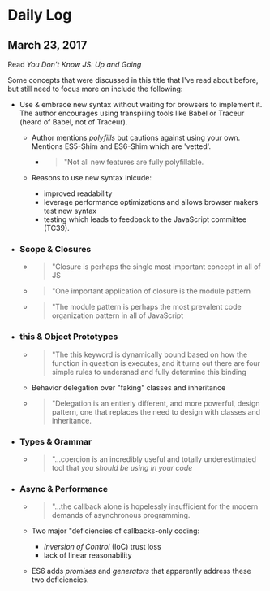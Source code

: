 # Daily Log

## March 23, 2017

Read *You Don't Know JS: Up and Going*

Some concepts that were discussed in this title that I've read about before, but still need to focus more on include the following:

- Use & embrace new syntax without waiting for browsers to implement it. The author encourages using transpiling tools like Babel or Traceur (heard of Babel, not of Traceur).

  - Author mentions *polyfills* but cautions against using your own. Mentions ES5-Shim and ES6-Shim which are 'vetted'.

    - > "Not all new features are fully polyfillable.

  - Reasons to use new syntax inlcude: 
    - improved readability
    - leverage performance optimizations and allows browser makers test new syntax
    - testing which leads to feedback to the JavaScript committee (TC39).

- ### Scope & Closures

  - > "Closure is perhaps the single most important concept in all of JS

  - > "One important application of closure is the module pattern

  - > "The module pattern is perhaps the most prevalent code organization pattern in all of JavaScript

- ### this & Object Prototypes

  - > "The this keyword is dynamically bound based on how the function in question is executes, and it turns out there are four simple rules to undersnad and fully determine this binding

  - Behavior delegation over "faking" classes and inheritance

  - > "Delegation is an entierly different, and more powerful, design pattern, one that replaces the need to design with classes and inheritance.

- ### Types & Grammar

  - > "...coercion is an incredibly useful and totally underestimated tool that *you should be using in your code*

- ### Async & Performance

  - > "...the callback alone is hopelessly insufficient for the modern demands of asynchronous programming.
  
  - Two major "deficiencies of callbacks-only coding:
    - *Inversion of Control* (IoC) trust loss
    - lack of linear reasonability

  - ES6 adds *promises* and *generators* that apparently address these two deficiencies.
    
